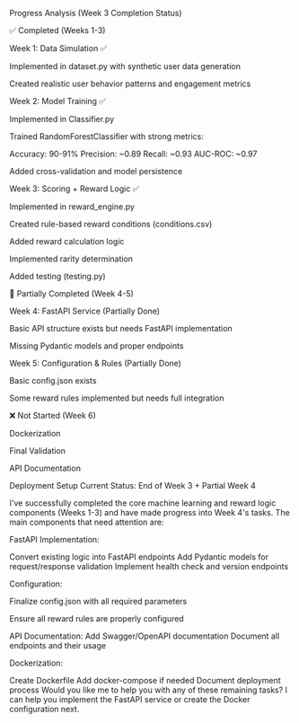 Progress Analysis (Week 3 Completion Status)

✅ Completed (Weeks 1-3)

Week 1: Data Simulation ✅

Implemented in dataset.py with synthetic user data generation

Created realistic user behavior patterns and engagement metrics

Week 2: Model Training ✅

Implemented in Classifier.py

Trained RandomForestClassifier with strong metrics:

Accuracy: 90-91%
Precision: ~0.89
Recall: ~0.93
AUC-ROC: ~0.97

Added cross-validation and model persistence

Week 3: Scoring + Reward Logic ✅

Implemented in reward_engine.py

Created rule-based reward conditions (conditions.csv)

Added reward calculation logic

Implemented rarity determination

Added testing (testing.py)

🔄 Partially Completed (Week 4-5)

Week 4: FastAPI Service (Partially Done)


Basic API structure exists but needs FastAPI implementation

Missing Pydantic models and proper endpoints

Week 5: Configuration & Rules (Partially Done)

Basic config.json exists

Some reward rules implemented but needs full integration

❌ Not Started (Week 6)

Dockerization

Final Validation

API Documentation

Deployment Setup
Current Status: End of Week 3 + Partial Week 4

I've successfully completed the core machine learning and reward logic components (Weeks 1-3) and have made progress into Week 4's tasks. 
The main components that need attention are:



FastAPI Implementation:

Convert existing logic into FastAPI endpoints
Add Pydantic models for request/response validation
Implement health check and version endpoints

Configuration:

Finalize config.json with all required parameters

Ensure all reward rules are properly configured

API Documentation:
Add Swagger/OpenAPI documentation
Document all endpoints and their usage

Dockerization:

Create Dockerfile
Add docker-compose if needed
Document deployment process
Would you like me to help you with any of these remaining tasks? I can help you implement the FastAPI service or create the Docker configuration next.
